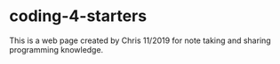 # coding-4-starters
This is a web page created by Chris 11/2019 for note taking and sharing programming knowledge.

